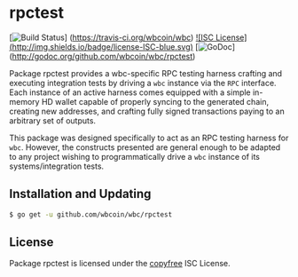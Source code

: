 rpctest
=======

[![Build Status](http://img.shields.io/travis/wbcoin/wbc.svg)]
(https://travis-ci.org/wbcoin/wbc) [![ISC License]
(http://img.shields.io/badge/license-ISC-blue.svg)](http://copyfree.org)
[![GoDoc](https://img.shields.io/badge/godoc-reference-blue.svg)]
(http://godoc.org/github.com/wbcoin/wbc/rpctest)

Package rpctest provides a wbc-specific RPC testing harness crafting and
executing integration tests by driving a `wbc` instance via the `RPC`
interface. Each instance of an active harness comes equipped with a simple
in-memory HD wallet capable of properly syncing to the generated chain,
creating new addresses, and crafting fully signed transactions paying to an
arbitrary set of outputs. 

This package was designed specifically to act as an RPC testing harness for
`wbc`. However, the constructs presented are general enough to be adapted to
any project wishing to programmatically drive a `wbc` instance of its
systems/integration tests. 

## Installation and Updating

```bash
$ go get -u github.com/wbcoin/wbc/rpctest
```

## License


Package rpctest is licensed under the [copyfree](http://copyfree.org) ISC
License.

